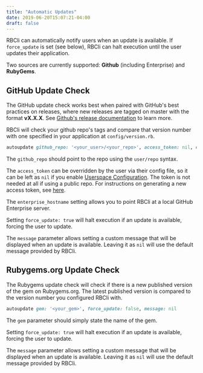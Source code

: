 ```yaml
---
title: "Automatic Updates"
date: 2019-06-20T15:07:21-04:00
draft: false
---
```


RBCli can automatically notify users when an update is available. If `force_update` is set (see below), RBCli can halt execution until the user updates their application.

Two sources are currently supported: __Github__ (including Enterprise) and __RubyGems__.

## GitHub Update Check

The GitHub update check works best when paired with GitHub's best practices on releases, where new releases are tagged on master with the format __vX.X.X__. See [Github's release documentation][github_release_documentation] to learn more.

RBCli will check your github repo's tags and compare that version number with one specified in your application at `config/version.rb`.

```ruby
autoupdate github_repo: '<your_user>/<your_repo>', access_token: nil, enterprise_hostname: nil, force_update: false, message: nil
``` 
The `github_repo` should point to the repo using the `user/repo` syntax. 

The `access_token` can be overridden by the user via their config file, so it can be left as `nil` if you enable [Userspace Configuration][userspace_configuration]. The token is not needed at all if using a public repo. For instructions on generating a new access token, see [here][github_generate_token]. 

The `enterprise_hostname` setting allows you to point RBCli at a local GitHub Enterprise server.

Setting `force_update: true` will halt execution if an update is available, forcing the user to update.

The `message` parameter allows setting a custom message that will be displayed when an update is available. Leaving it as `nil` will use the default message provided by RBCli.

## Rubygems.org Update Check

The Rubygems update check will check if there is a new published version of the gem on Rubygems.org. The latest published version is compared to the version number you configured RBCli with.

```ruby
autoupdate gem: '<your_gem>', force_update: false, message: nil
```

The `gem` parameter should simply state the name of the gem.
 
Setting `force_update: true` will halt execution if an update is available, forcing the user to update.

The `message` parameter allows setting a custom message that will be displayed when an update is available. Leaving it as `nil` will use the default message provided by RBCli.

[github_release_documentation]: https://help.github.com/articles/creating-releases/
[userspace_configuration]: /advanced/user_config_files
[github_generate_token]: https://help.github.com/articles/creating-a-personal-access-token-for-the-command-line/
